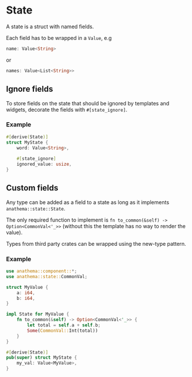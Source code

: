 # State

A state is a struct with named fields. 

Each field has to be wrapped in a `Value`, e.g 
```rust
name: Value<String>
``` 
or 
```rust
names: Value<List<String>>
```

## Ignore fields

To store fields on the state that should be ignored by templates and widgets,
decorate the fields with `#[state_ignore]`.

### Example

```rust
#[derive(State)]
struct MyState {
    word: Value<String>,
    
    #[state_ignore]
    ignored_value: usize,
}
```

## Custom fields

Any type can be added as a field to a state as long as it implements `anathema::state::State`.

The only required function to implement is `fn to_common(&self) -> Option<CommonVal<'_>>` 
(without this the template has no way to render the value).

Types from third party crates can be wrapped using the new-type pattern.

### Example

```rust
use anathema::component::*;
use anathema::state::CommonVal;

struct MyValue {
    a: i64,
    b: i64,
}

impl State for MyValue {
    fn to_common(&self) -> Option<CommonVal<'_>> {
        let total = self.a + self.b;
        Some(CommonVal::Int(total))
    }
}

#[derive(State)]
pub(super) struct MyState {
    my_val: Value<MyValue>,
}
```
